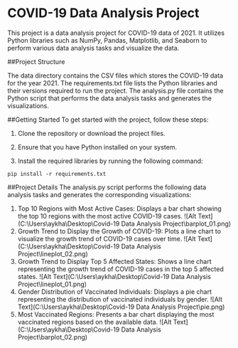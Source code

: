 # COVID-19 Data Analysis Project

This project is a data analysis project for COVID-19 data of 2021. It utilizes Python libraries such as NumPy, Pandas, Matplotlib, and Seaborn to perform various data analysis tasks and visualize the data.

##Project Structure

The data directory contains the CSV files which stores the COVID-19 data for the year 2021.
The requirements.txt file lists the Python libraries and their versions required to run the project.
The analysis.py file contains the Python script that performs the data analysis tasks and generates the visualizations.

##Getting Started
To get started with the project, follow these steps:

1. Clone the repository or download the project files.

2. Ensure that you have Python installed on your system.

3. Install the required libraries by running the following command:
```
pip install -r requirements.txt
```

##Project Details
The analysis.py script performs the following data analysis tasks and generates the corresponding visualizations:

1. Top 10 Regions with Most Active Cases: Displays a bar chart showing the top 10 regions with the most active COVID-19 cases.
![Alt Text](C:\Users\aykha\Desktop\Covid-19 Data Analysis Project\barplot_01.png)
2. Growth Trend to Display the Growth of COVID-19: Plots a line chart to visualize the growth trend of COVID-19 cases over time.
![Alt Text](C:\Users\aykha\Desktop\Covid-19 Data Analysis Project\lineplot_02.png)
3. Growth Trend to Display Top 5 Affected States: Shows a line chart representing the growth trend of COVID-19 cases in the top 5 affected states.
![Alt Text](C:\Users\aykha\Desktop\Covid-19 Data Analysis Project\lineplot_01.png)
4. Gender Distribution of Vaccinated Individuals: Displays a pie chart representing the distribution of vaccinated individuals by gender.
![Alt Text](C:\Users\aykha\Desktop\Covid-19 Data Analysis Project\pie.png)
5. Most Vaccinated Regions: Presents a bar chart displaying the most vaccinated regions based on the available data.
![Alt Text](C:\Users\aykha\Desktop\Covid-19 Data Analysis Project\barplot_02.png)

